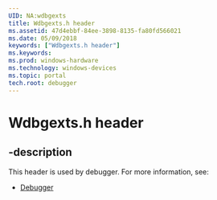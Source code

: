 ```yaml
---
UID: NA:wdbgexts
title: Wdbgexts.h header
ms.assetid: 47d4ebbf-84ee-3898-8135-fa80fd566021
ms.date: 05/09/2018
keywords: ["Wdbgexts.h header"]
ms.keywords: 
ms.prod: windows-hardware
ms.technology: windows-devices
ms.topic: portal
tech.root: debugger
---
```


# Wdbgexts.h header


## -description


This header is used by debugger. For more information, see:

- [Debugger](../_debugger/index.md)
